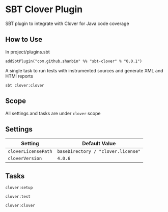 # SBT Clover Plugin

SBT plugin to integrate with Clover for Java code coverage

## How to Use

In project/plugins.sbt

`addSbtPlugin("com.github.shanbin" %% "sbt-clover" % "0.0.1")`

A single task to run tests with instrumented sources and generate XML and HTMl reports

`sbt clover:clover`

## Scope

All settings and tasks are under `clover` scope

## Settings

Setting              | Default Value
-------------------- | -------------
`cloverLicensePath`  | `baseDirectory / "clover.license"`
`cloverVersion`      | `4.0.6`

## Tasks

`clover:setup`

`clover:test`

`clover:clover`


